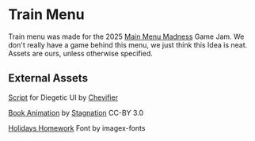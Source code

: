 # Train Menu
Train menu was made for the 2025 [Main Menu Madness](https://itch.io/jam/main-menu-madness) Game Jam.
We don't really have a game behind this menu, we just think this Idea is neat.
Assets are ours, unless otherwise specified.

## External Assets
[Script](https://github.com/Chevifier/ChevifierTutorials/blob/main/DiegeticUITutorial/Better%20Implementation/Area3D.gd) for Diegetic UI by [Chevifier](https://github.com/Chevifier)

[Book Animation](https://opengameart.org/content/book-animation) by [Stagnation](https://opengameart.org/users/stagnation) CC-BY 3.0

[Holidays Homework](https://www.dafont.com/de/holidays-homework.font) Font by imagex-fonts